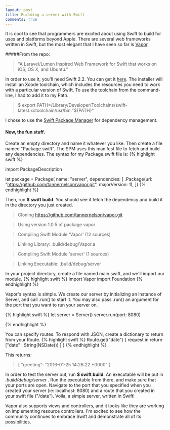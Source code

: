 ```yaml
---
layout: post
title: Building a server with Swift
comments: True
---
```

It is cool to see that programmers are excited about using Swift to build for uses and platforms beyond Apple. There are several web frameworks written in Swift, but the most elegant that I have seen so far is [Vapor](https://github.com/tannernelson/vapor). 

#####From the repo:
> "A Laravel/Lumen Inspired Web Framework for Swift that works on iOS, OS X, and Ubuntu."

In order to use it, you'll need Swift 2.2. You can get it [here]("https://swift.org/builds/xcode/swift-2.2-SNAPSHOT-2016-01-11-a/swift-2.2-SNAPSHOT-2016-01-11-a-osx.pkg").
The installer will install an Xcode toolchain, which includes the resources you need to work with a particular version of Swift. To use the toolchain from the command-line, I had to add it to my Path.

> $ export PATH=/Library/Developer/Toolchains/swift-latest.xctoolchain/usr/bin:"${PATH}"

I chose to use the [Swift Package Manager](https://github.com/apple/swift-package-manager) for dependency management. 

#### Now, the fun stuff. 

Create an empty directory and name it whatever you like. Then create a file named "Package.swift". The SPM uses this manifest file to fetch and build any dependencies.  The syntax for my Package.swift file is:
{% highlight swift %}

import PackageDescription

let package = Package(
	name: "server",
    dependencies: [
        .Package(url: "https://github.com/tannernelson/vapor.git", majorVersion: 1),
    ])
{% endhighlight %}

Then, run **$ swift build**. You should see it fetch the dependency and build it in the directory you just created.

> Cloning https://github.com/tannernelson/vapor.git

> Using version 1.0.5 of package vapor

> Compiling Swift Module 'Vapor' (12 sources)
 
> Linking Library:  .build/debug/Vapor.a
 
> Compiling Swift Module 'server' (1 sources)
 
> Linking Executable:  .build/debug/server 

In your project directory, create a file named main.swift, and we'll import our module.
{% highlight swift %}
import Vapor
import Foundation
{% endhighlight %}

Vapor's syntax is simple. We create our server by initializing an instance of Server, and call .run() to start it. You may also pass .run() an argument for the port that you want to run your server on.

{% highlight swift %}
let server = Server()
server.run(port: 8080)

{% endhighlight %}


You can specify routes. To respond with JSON, create a dictionary to return from your Route.
{% highlight swift %}
Route.get("date") { request in
    return ["date" : String(NSDate()) ]
}
{% endhighlight %}

This returns:

>{ "greeting": "2016-01-25 14:26:22 +0000" }

In order to test the server out, run **$ swift build**. An executable will be put in *.build/debug/server* . Run the executable from there, and make sure that your ports are open. Navigate to the port that you specified when you created your server (ie: localhost: 8080) and a route that you created in your swift file ("/date"). Voila, a simple server, written in Swift!


Vapor also supports views and controllers, and it looks like they are working on implementing resource controllers. I'm excited to see how the community continues to embrace Swift and demonstrate all of its possibilities. 